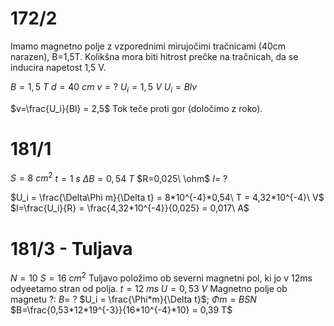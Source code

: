 # 172/2

Imamo magnetno polje z vzporednimi mirujočimi tračnicami (40cm narazen), B=1,5T. 
Kolikšna mora biti hitrost prečke na tračnicah, da se inducira napetost 1,5 V.

$B=1,5\ T$
$d=40\ cm$
$v = ?$
$U_i=1,5\ V$
$U_i=Blv$

$v=\frac{U_i}{Bl} = 2,5$
Tok teče proti gor (določimo z roko).

# 181/1
$S = 8\ cm^2$
$t=1\ s$
$\Delta B=0,54\ T$
$R=0,025\ \ohm$
$I =\ ?$

$U_i = \frac{\Delta\Phi m}{\Delta t} = 8*10^{-4}*0,54\ T = 4,32*10^{-4}\ V$
$I=\frac{U_i}{R} = \frac{4,32*10^{-4}}{0,025} = 0,017\ A$

# 181/3 - Tuljava
$N=10$
$S=16\ cm^2$
Tuljavo položimo ob severni magnetni pol, ki jo v 12ms odyeetamo stran od polja.
$t=12\ ms$
$U=0,53\ V$
Magnetno polje ob magnetu ?:
$B=\ ?$
$U_i = \frac{\Phi*m}{\Delta t}$; $\Phi m = BSN$
$B=\frac{0,53*12*19^{-3}}{16*10^{-4}*10} = 0,39 T$